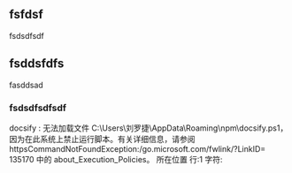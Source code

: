 ## fsfdsf
fsdsdfsdf
## fsddsfdfs
fasddsad

### fsdsdfsdfsdf
docsify : 无法加载文件 C:\Users\刘罗捷\AppData\Roaming\npm\docsify.ps1，因为在此系统上禁止运行脚本。有关详细信息，请参阅 httpsCommandNotFoundException:/go.microsoft.com/fwlink/?LinkID=
135170 中的 about_Execution_Policies。
所在位置 行:1 字符:               